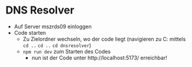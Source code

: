 # DNS Resolver

- Auf Server mszrds09 einloggen
- Code starten
  - Zu Zielordner wechseln, wo der code liegt (navigieren zu C: mittels `cd ..` `cd ..` `cd dnsresolver`)
  - `npm run dev` zum Starten des Codes
    - nun ist der Code unter http://localhost:5173/ erreichbar!
